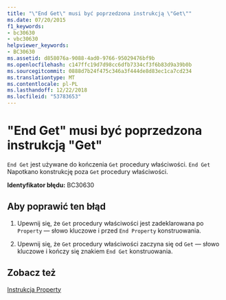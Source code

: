 ```yaml
---
title: "\"End Get\" musi być poprzedzona instrukcją \"Get\""
ms.date: 07/20/2015
f1_keywords:
- bc30630
- vbc30630
helpviewer_keywords:
- BC30630
ms.assetid: d858076a-9088-4ad0-9766-95029476bf9b
ms.openlocfilehash: c147ffc19d7d98cc6dfb7334cf3f6b83d9a39b0b
ms.sourcegitcommit: 0888d7b24f475c346a3f444de8d83ec1ca7cd234
ms.translationtype: MT
ms.contentlocale: pl-PL
ms.lasthandoff: 12/22/2018
ms.locfileid: "53783653"
---
```

# <a name="end-get-must-be-preceded-by-a-matching-get"></a>"End Get" musi być poprzedzona instrukcją "Get"
`End Get` jest używane do kończenia `Get` procedury właściwości. `End Get` Napotkano konstrukcję poza `Get` procedury właściwości.  
  
 **Identyfikator błędu:** BC30630  
  
## <a name="to-correct-this-error"></a>Aby poprawić ten błąd  
  
1.  Upewnij się, że `Get` procedury właściwości jest zadeklarowana po `Property` — słowo kluczowe i przed `End Property` konstruowania.  
  
2.  Upewnij się, że `Get` procedury właściwości zaczyna się od `Get` — słowo kluczowe i kończy się znakiem `End Get` konstruowania.  
  
## <a name="see-also"></a>Zobacz też  
 [Instrukcja Property](../../visual-basic/language-reference/statements/property-statement.md)  

